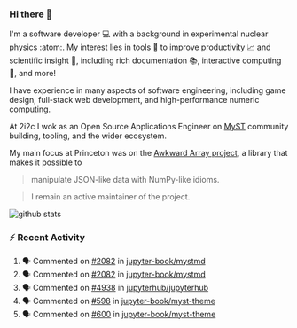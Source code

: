 ### Hi there 👋 

I'm a software developer 💻 with a background in experimental nuclear physics :atom:. My interest lies in tools :wrench: to improve productivity :chart_with_upwards_trend: and scientific insight :telescope:, including rich documentation 📚, interactive computing 🧮, and more! 

I have experience in many aspects of software engineering, including game design, full-stack web development, and high-performance numeric computing. 

At 2i2c I wok as an Open Source Applications Engineer on [MyST](https://github.com/jupyter-book/mystmd) community building, tooling, and the wider ecosystem. 

My main focus at Princeton was on the [Awkward Array project](awkward-array.org/), a library that makes it possible to 
> manipulate JSON-like data with NumPy-like idioms.

> I remain an active maintainer of the project. 

![github stats](https://github-readme-stats.vercel.app/api?username=agoose77&show_icons=true&hide_rank=true&hide_title=true&bg_color=30,e76445,904e95&text_color=efe3ec&icon_color=efe3ec)
<!--
**agoose77/agoose77** is a ✨ _special_ ✨ repository because its `README.md` (this file) appears on your GitHub profile.

Here are some ideas to get you started:

- 🔭 I’m currently working on ...
- 🌱 I’m currently learning ...
- 👯 I’m looking to collaborate on ...
- 🤔 I’m looking for help with ...
- 💬 Ask me about ...
- 📫 How to reach me: ...
- 😄 Pronouns: ...
- ⚡ Fun fact: ...
-->

### :zap: Recent Activity

<!--START_SECTION:activity-->
1. 🗣 Commented on [#2082](https://github.com/jupyter-book/mystmd/issues/2082#issuecomment-2940310907) in [jupyter-book/mystmd](https://github.com/jupyter-book/mystmd)
2. 🗣 Commented on [#2082](https://github.com/jupyter-book/mystmd/issues/2082#issuecomment-2940309576) in [jupyter-book/mystmd](https://github.com/jupyter-book/mystmd)
3. 🗣 Commented on [#4938](https://github.com/jupyterhub/jupyterhub/issues/4938#issuecomment-2939962878) in [jupyterhub/jupyterhub](https://github.com/jupyterhub/jupyterhub)
4. 🗣 Commented on [#598](https://github.com/jupyter-book/myst-theme/issues/598#issuecomment-2939416721) in [jupyter-book/myst-theme](https://github.com/jupyter-book/myst-theme)
5. 🗣 Commented on [#600](https://github.com/jupyter-book/myst-theme/issues/600#issuecomment-2938959479) in [jupyter-book/myst-theme](https://github.com/jupyter-book/myst-theme)
<!--END_SECTION:activity-->
